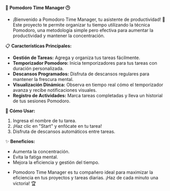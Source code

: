 🍅 **Pomodoro Time Manager 🕒**

* ¡Bienvenido a Pomodoro Time Manager, tu asistente de productividad! 🚀 Este proyecto te permite organizar tu tiempo utilizando la técnica Pomodoro, una metodología simple pero efectiva para aumentar la productividad y mantener la concentración.

📋 **Características Principales:**
- **Gestión de Tareas:** Agrega y organiza tus tareas fácilmente.
- **Temporizador Pomodoro:** Inicia temporizadores para tus tareas con duración personalizada.
- **Descansos Programados:** Disfruta de descansos regulares para mantener la frescura mental.
- **Visualización Dinámica:** Observa en tiempo real cómo el temporizador avanza y recibe notificaciones visuales.
- **Registro de Actividades:** Marca tareas completadas y lleva un historial de tus sesiones Pomodoro.

🔧 **Cómo Usar:**
1. Ingresa el nombre de tu tarea.
2. ¡Haz clic en "Start" y enfócate en tu tarea!
3. Disfruta de descansos automáticos entre tareas.

✨ **Beneficios:**
- Aumenta la concentración.
- Evita la fatiga mental.
- Mejora la eficiencia y gestión del tiempo.

* Pomodoro Time Manager es tu compañero ideal para maximizar la eficiencia en tus proyectos y tareas diarias. ¡Haz de cada minuto una victoria! 🏆